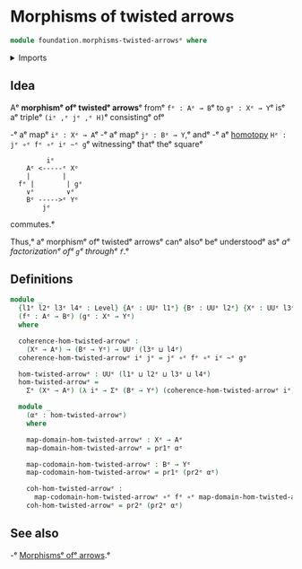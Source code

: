 # Morphisms of twisted arrows

```agda
module foundation.morphisms-twisted-arrowsᵉ where
```

<details><summary>Imports</summary>

```agda
open import foundation.dependent-pair-typesᵉ
open import foundation.universe-levelsᵉ

open import foundation-core.function-typesᵉ
open import foundation-core.homotopiesᵉ
```

</details>

## Idea

Aᵉ **morphismᵉ ofᵉ twistedᵉ arrows**ᵉ fromᵉ `fᵉ : Aᵉ → B`ᵉ to `gᵉ : Xᵉ → Y`ᵉ isᵉ aᵉ tripleᵉ
`(iᵉ ,ᵉ jᵉ ,ᵉ H)`ᵉ consistingᵉ ofᵉ

-ᵉ aᵉ mapᵉ `iᵉ : Xᵉ → A`ᵉ
-ᵉ aᵉ mapᵉ `jᵉ : Bᵉ → Y`,ᵉ andᵉ
-ᵉ aᵉ [homotopy](foundation-core.homotopies.mdᵉ) `Hᵉ : jᵉ ∘ᵉ fᵉ ∘ᵉ iᵉ ~ᵉ g`ᵉ witnessingᵉ
  thatᵉ theᵉ squareᵉ

  ```text
           iᵉ
      Aᵉ <-----ᵉ Xᵉ
      |        |
    fᵉ |        | gᵉ
      ∨ᵉ        ∨ᵉ
      Bᵉ ----->ᵉ Yᵉ
          jᵉ
  ```

  commutes.ᵉ

Thus,ᵉ aᵉ morphismᵉ ofᵉ twistedᵉ arrowsᵉ canᵉ alsoᵉ beᵉ understoodᵉ asᵉ _aᵉ factorizationᵉ ofᵉ
`g`ᵉ throughᵉ `f`_.ᵉ

## Definitions

```agda
module _
  {l1ᵉ l2ᵉ l3ᵉ l4ᵉ : Level} {Aᵉ : UUᵉ l1ᵉ} {Bᵉ : UUᵉ l2ᵉ} {Xᵉ : UUᵉ l3ᵉ} {Yᵉ : UUᵉ l4ᵉ}
  (fᵉ : Aᵉ → Bᵉ) (gᵉ : Xᵉ → Yᵉ)
  where

  coherence-hom-twisted-arrowᵉ :
    (Xᵉ → Aᵉ) → (Bᵉ → Yᵉ) → UUᵉ (l3ᵉ ⊔ l4ᵉ)
  coherence-hom-twisted-arrowᵉ iᵉ jᵉ = jᵉ ∘ᵉ fᵉ ∘ᵉ iᵉ ~ᵉ gᵉ

  hom-twisted-arrowᵉ : UUᵉ (l1ᵉ ⊔ l2ᵉ ⊔ l3ᵉ ⊔ l4ᵉ)
  hom-twisted-arrowᵉ =
    Σᵉ (Xᵉ → Aᵉ) (λ iᵉ → Σᵉ (Bᵉ → Yᵉ) (coherence-hom-twisted-arrowᵉ iᵉ))

  module _
    (αᵉ : hom-twisted-arrowᵉ)
    where

    map-domain-hom-twisted-arrowᵉ : Xᵉ → Aᵉ
    map-domain-hom-twisted-arrowᵉ = pr1ᵉ αᵉ

    map-codomain-hom-twisted-arrowᵉ : Bᵉ → Yᵉ
    map-codomain-hom-twisted-arrowᵉ = pr1ᵉ (pr2ᵉ αᵉ)

    coh-hom-twisted-arrowᵉ :
      map-codomain-hom-twisted-arrowᵉ ∘ᵉ fᵉ ∘ᵉ map-domain-hom-twisted-arrowᵉ ~ᵉ gᵉ
    coh-hom-twisted-arrowᵉ = pr2ᵉ (pr2ᵉ αᵉ)
```

## See also

-ᵉ [Morphismsᵉ ofᵉ arrows](foundation.morphisms-arrows.md).ᵉ